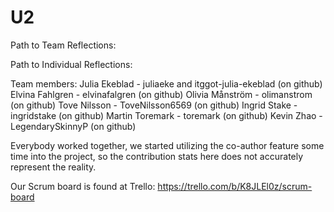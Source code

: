# U2

Path to Team Reflections:

Path to Individual Reflections:

Team members:
Julia Ekeblad - juliaeke and itggot-julia-ekeblad (on github)
Elvina Fahlgren - elvinafalgren (on github)
Olivia Månström - olimanstrom (on github)
Tove Nilsson - ToveNilsson6569 (on github)
Ingrid Stake - ingridstake (on github)
Martin Toremark - toremark (on github)
Kevin Zhao - LegendarySkinnyP (on github)


Everybody worked together, we started utilizing the co-author feature some time into the project, so the contribution stats here does not accurately represent the reality.

Our Scrum board is found at Trello:
https://trello.com/b/K8JLEl0z/scrum-board
